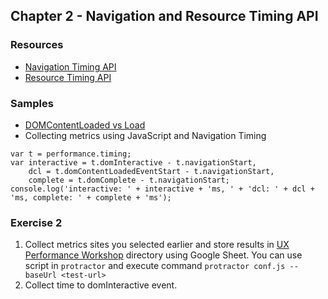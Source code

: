 ## Chapter 2 - Navigation and Resource Timing API

### Resources
* [Navigation Timing API](https://www.w3.org/TR/navigation-timing/#sec-window.performance-attribute)
* [Resource Timing API](https://w3c.github.io/resource-timing/)

### Samples
* [DOMContentLoaded vs Load](http://practiqa.pl/DOMContentLoaded/index-ad.html)
* Collecting metrics using JavaScript and Navigation Timing
```
var t = performance.timing;
var interactive = t.domInteractive - t.navigationStart, 
	dcl = t.domContentLoadedEventStart - t.navigationStart, 
	complete = t.domComplete - t.navigationStart;
console.log('interactive: ' + interactive + 'ms, ' + 'dcl: ' + dcl + 'ms, complete: ' + complete + 'ms');
```
### Exercise 2
1. Collect metrics sites you selected earlier and store results in [UX Performance Workshop](http://bit.ly/2yjfXJM) directory using Google Sheet. You can use script in `protractor` and execute command `protractor conf.js --baseUrl <test-url>`
2. Collect time to domInteractive event.

